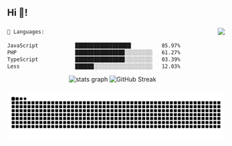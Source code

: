 <h2 align="left">Hi 👋!</h2>

###

<img align="right" height="150" src="https://media0.giphy.com/media/v1.Y2lkPTc5MGI3NjExcmNhdGVmeTRhYndob2w0ZnVla2Y1ZnJta3g2dXB4anFvaWQwZHV0ayZlcD12MV9pbnRlcm5hbF9naWZfYnlfaWQmY3Q9Zw/KicQlFsDHdhAs/giphy.gif"  />

```text
💬 Languages:

JavaScript            ██████████████████          85.97%
PHP                   ████████████████░░░░░░░░░   61.27%
TypeScript            ████████████████░░░░░░░░░   03.39%
Less                  ██████░░░░░░░░░░░░░░░░░░░   12.03%
```

<div align="center">
  <img src="https://github-readme-stats.vercel.app/api?username=Ngoc-Khanh&hide_title=false&hide_rank=false&show_icons=true&include_all_commits=true&count_private=true&disable_animations=false&theme=dracula&locale=en&hide_border=true&bg_color=00000000" height="150" alt="stats graph" />
  <!-- <img src="https://github-readme-stats.vercel.app/api/top-langs?username=Ngoc-Khanh&locale=en&hide_title=false&layout=compact&card_width=320&langs_count=5&theme=dracula&hide_border=true&bg_color=00000000" height="150" alt="languages graph"  /> -->
  <img src="https://github-readme-streak-stats.herokuapp.com/?user=Ngoc-Khanh&locale=en&hide_title=false&layout=compact&langs_count=5&theme=dracula&hide_border=true&bg_color=00000000" alt="GitHub Streak" width="50%" />
</div>

###

<img src="https://raw.githubusercontent.com/Ngoc-Khanh/Ngoc-Khanh/output/snake.svg" alt="Snake animation" />

###
